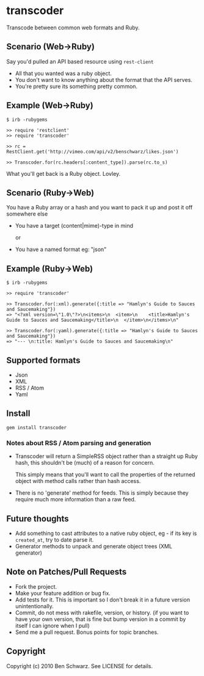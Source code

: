 # transcoder

Transcode between common web formats and Ruby. 

## Scenario (Web->Ruby)
Say you'd pulled an API based resource using `rest-client`
  
  * All that you wanted was a ruby object.
  * You don't want to know anything about the format that the API serves. 
  * You're pretty sure its something pretty common.
  

## Example (Web->Ruby)
    $ irb -rubygems
    
    >> require 'restclient'
    >> require 'transcoder'
    
    >> rc = RestClient.get('http://vimeo.com/api/v2/benschwarz/likes.json')
    
    >> Transcoder.for(rc.headers[:content_type]).parse(rc.to_s)
    
What you'll get back is a Ruby object. Lovley.

## Scenario (Ruby→Web)

You have a Ruby array or a hash and you want to pack it up and post it off somewhere else

  * You have a target (content|mime)-type in mind 
    
    or
    
  * You have a named format eg: "json"

## Example (Ruby→Web)
    $ irb -rubygems
    
    >> require 'transcoder'
    
    >> Transcoder.for(:xml).generate({:title => "Hamlyn's Guide to Sauces and Saucemaking"})
    => "<?xml version=\"1.0\"?>\n<items>\n  <item>\n    <title>Hamlyn's Guide to Sauces and Saucemaking</title>\n  </item>\n</items>\n"
    
    >> Transcoder.for(:yaml).generate({:title => "Hamlyn's Guide to Sauces and Saucemaking"})
    => "--- \n:title: Hamlyn's Guide to Sauces and Saucemaking\n"
    

## Supported formats

* Json
* XML
* RSS / Atom
* Yaml

## Install

    gem install transcoder

### Notes about RSS / Atom parsing and generation

* Transcoder will return a SimpleRSS object rather than a straight up Ruby hash, this shouldn't be (much) of a reason for concern.
  
  This simply means that you'll want to call the properties of the returned object with method calls rather than hash access.
* There is no 'generate' method for feeds. This is simply because they require much more information than a raw feed.

## Future thoughts

* Add something to cast attributes to a native ruby object, eg - if its key is `created_at`, try to date parse it.
* Generator methods to unpack and generate object trees (XML generator)

## Note on Patches/Pull Requests
 
* Fork the project.
* Make your feature addition or bug fix.
* Add tests for it. This is important so I don't break it in a
  future version unintentionally.
* Commit, do not mess with rakefile, version, or history.
  (if you want to have your own version, that is fine but bump version in a commit by itself I can ignore when I pull)
* Send me a pull request. Bonus points for topic branches.

## Copyright

Copyright (c) 2010 Ben Schwarz. See LICENSE for details.
